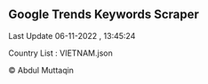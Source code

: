 

## Google Trends Keywords Scraper 
 
Last Update 06-11-2022 , 13:45:24

Country List :
VIETNAM.json



© Abdul Muttaqin 
